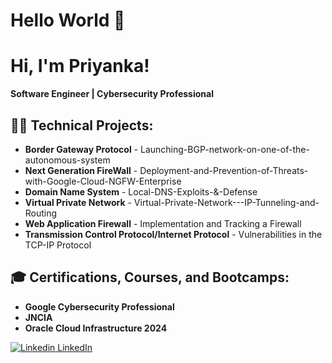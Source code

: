 # Hello World 🙏  


# Hi, I'm Priyanka!  
**Software Engineer | Cybersecurity Professional**  

## 👨‍💻 Technical Projects:  
- **Border Gateway Protocol** - Launching-BGP-network-on-one-of-the-autonomous-system  
- **Next Generation FireWall** - Deployment-and-Prevention-of-Threats-with-Google-Cloud-NGFW-Enterprise
- **Domain Name System** - Local-DNS-Exploits-&-Defense
- **Virtual Private Network** - Virtual-Private-Network---IP-Tunneling-and-Routing 
- **Web Application Firewall** - Implementation and Tracking a Firewall
- **Transmission Control Protocol/Internet Protocol** - Vulnerabilities in the TCP-IP Protocol


## 🎓 Certifications, Courses, and Bootcamps:  
- **Google Cybersecurity Professional**  
- **JNCIA**
- **Oracle Cloud Infrastructure 2024** 
  
[![Linkedin](https://i.sstatic.net/gVE0j.png) LinkedIn](https://www.linkedin.com/)
&nbsp;



